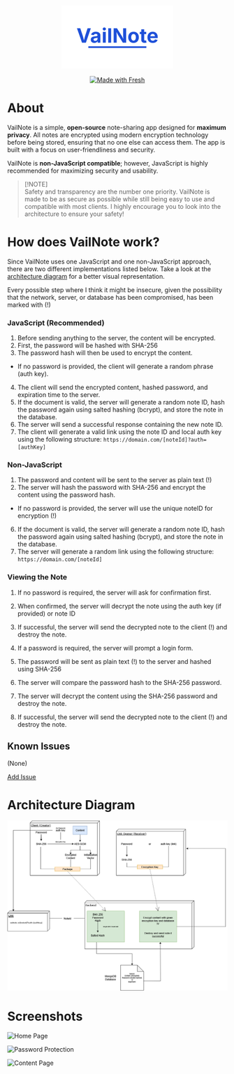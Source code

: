 <div id="logo" align="center">
  <a href="https://github.com/emilkrebs/VailNote" target="_blank" rel="noopener noreferrer">
   <img width="256" alt="WatchLock Logo" src="./static/logo.png">
 </a>

  [![Made with Fresh](https://fresh.deno.dev/fresh-badge-dark.svg)](https://fresh.deno.dev)
</div>

# About

VailNote is a simple, **open-source** note-sharing app designed for **maximum privacy**. All notes are encrypted  using modern encryption technology before being stored, ensuring that no one else can access them. The app is built with a focus on user-friendliness and security.

VailNote is **non-JavaScript compatible**; however, JavaScript is highly recommended for maximizing security and usability.

> [!NOTE]\
> Safety and transparency are the number one priority. VailNote is made to be as secure as possible while still being easy to use and compatible with most clients.
> I highly encourage you to look into the architecture to ensure your safety!

# How does VailNote work?

Since VailNote uses one JavaScript and one non-JavaScript approach, there are two different implementations listed below. Take a look at the [architecture diagram](#architecture-diagram) for a better visual representation.

Every possible step where I think it might be insecure, given the possibility that the network, server, or database has been compromised, has been marked with (!)

### JavaScript (Recommended)
1. Before sending anything to the server, the content will be encrypted.
2. First, the password will be hashed with SHA-256
3. The password hash will then be used to encrypt the content.
  - If no password is provided, the client will generate a random phrase (auth key).
4. The client will send the encrypted content, hashed password, and expiration time to the server.
6. If the document is valid, the server will generate a random note ID, hash the password again using salted hashing (bcrypt), and store the note in the database.
7. The server will send a successful response containing the new note ID.
8. The client will generate a valid link using the note ID and local auth key using the following structure: `https://domain.com/[noteId]?auth=[authKey]`

### Non-JavaScript
1. The password and content will be sent to the server as plain text (!)
2. The server will hash the password with SHA-256 and encrypt the content using the password hash. 
  - If no password is provided, the server will use the unique noteID for encryption (!)
6. If the document is valid, the server will generate a random note ID, hash the password again using salted hashing (bcrypt), and store the note in the database.
7. The server will generate a random link using the following structure: `https://domain.com/[noteId]`


### Viewing the Note

1. If no password is required, the server will ask for confirmation first.
2. When confirmed, the server will decrypt the note using the auth key (if provided) or note ID
3. If successful, the server will send the decrypted note to the client (!) and destroy the note.

1. If a password is required, the server will prompt a login form.
2. The password will be sent as plain text (!) to the server and hashed using SHA-256
3. The server will compare the password hash to the SHA-256 password.
4. The server will decrypt the content using the SHA-256 password and destroy the note.
3. If successful, the server will send the decrypted note to the client (!) and destroy the note.



## Known Issues

(None)

[Add Issue](https://github.com/emilkrebs/Nitrado-Bot/issues/new)



# Architecture Diagram

![Architecture Diagram](./static/images/architecture.png)

# Screenshots

![Home Page](https://github.com/user-attachments/assets/df9f2627-7433-400c-95a6-d916ec73cce3)

![Password Protection](https://github.com/user-attachments/assets/d0f99811-30e0-4e17-8f71-a8c01ddb6af4)

![Content Page](https://github.com/user-attachments/assets/097ccb7e-20e3-45b4-a561-8aa299160c68)

